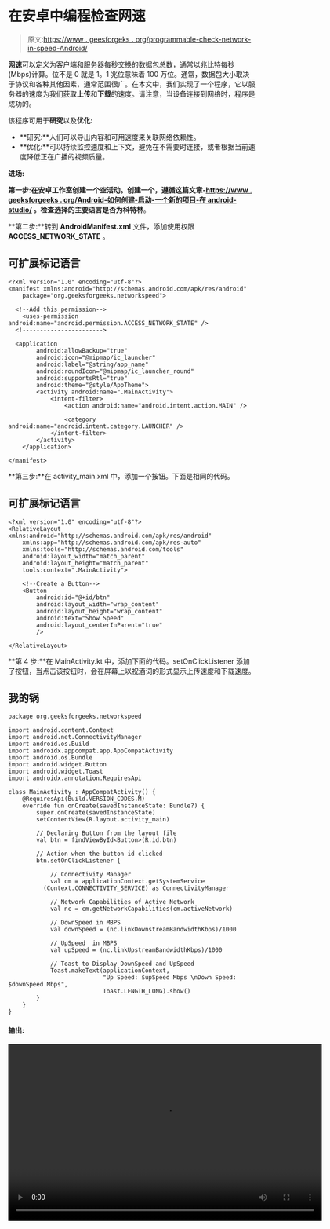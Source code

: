 # 在安卓中编程检查网速

> 原文:[https://www . geesforgeks . org/programmable-check-network-in-speed-Android/](https://www.geeksforgeeks.org/programmatically-check-the-network-speed-in-android/)

**网速**可以定义为客户端和服务器每秒交换的数据包总数，通常以兆比特每秒(Mbps)计算。位不是 0 就是 1。1 兆位意味着 100 万位。通常，数据包大小取决于协议和各种其他因素，通常范围很广。在本文中，我们实现了一个程序，它以服务器的速度为我们获取**上传**和**下载**的速度。请注意，当设备连接到网络时，程序是成功的。

该程序可用于**研究**以及**优化:**

*   **研究:**人们可以导出内容和可用速度来关联网络依赖性。
*   **优化:**可以持续监控速度和上下文，避免在不需要时连接，或者根据当前速度降低正在广播的视频质量。

**进场:**

**第一步:**在安卓工作室创建一个空活动。创建一个，遵循这篇文章-[https://www . geeksforgeeks . org/Android-如何创建-启动-一个新的项目-在 android-studio/](https://www.geeksforgeeks.org/android-how-to-create-start-a-new-project-in-android-studio/) 。检查选择的主要语言是否为**科特林**。

**第二步:**转到 **AndroidManifest.xml** 文件，添加使用权限 **ACCESS_NETWORK_STATE** 。

## 可扩展标记语言

```
<?xml version="1.0" encoding="utf-8"?>
<manifest xmlns:android="http://schemas.android.com/apk/res/android"
    package="org.geeksforgeeks.networkspeed">

  <!--Add this permission-->
    <uses-permission android:name="android.permission.ACCESS_NETWORK_STATE" />
  <!----------------------->

  <application
        android:allowBackup="true"
        android:icon="@mipmap/ic_launcher"
        android:label="@string/app_name"
        android:roundIcon="@mipmap/ic_launcher_round"
        android:supportsRtl="true"
        android:theme="@style/AppTheme">
        <activity android:name=".MainActivity">
            <intent-filter>
                <action android:name="android.intent.action.MAIN" />

                <category android:name="android.intent.category.LAUNCHER" />
            </intent-filter>
        </activity>
    </application>

</manifest>
```

**第三步:**在 activity_main.xml 中，添加一个按钮。下面是相同的代码。

## 可扩展标记语言

```
<?xml version="1.0" encoding="utf-8"?>
<RelativeLayout xmlns:android="http://schemas.android.com/apk/res/android"
    xmlns:app="http://schemas.android.com/apk/res-auto"
    xmlns:tools="http://schemas.android.com/tools"
    android:layout_width="match_parent"
    android:layout_height="match_parent"
    tools:context=".MainActivity">

    <!--Create a Button-->
    <Button
        android:id="@+id/btn"
        android:layout_width="wrap_content"
        android:layout_height="wrap_content"
        android:text="Show Speed"
        android:layout_centerInParent="true"
        />

</RelativeLayout>
```

**第 4 步:**在 MainActivity.kt 中，添加下面的代码。setOnClickListener 添加了按钮，当点击该按钮时，会在屏幕上以祝酒词的形式显示上传速度和下载速度。

## 我的锅

```
package org.geeksforgeeks.networkspeed

import android.content.Context
import android.net.ConnectivityManager
import android.os.Build
import androidx.appcompat.app.AppCompatActivity
import android.os.Bundle
import android.widget.Button
import android.widget.Toast
import androidx.annotation.RequiresApi

class MainActivity : AppCompatActivity() {
    @RequiresApi(Build.VERSION_CODES.M)
    override fun onCreate(savedInstanceState: Bundle?) {
        super.onCreate(savedInstanceState)
        setContentView(R.layout.activity_main)

        // Declaring Button from the layout file
        val btn = findViewById<Button>(R.id.btn)

        // Action when the button id clicked
        btn.setOnClickListener {

            // Connectivity Manager
            val cm = applicationContext.getSystemService
          (Context.CONNECTIVITY_SERVICE) as ConnectivityManager

            // Network Capabilities of Active Network
            val nc = cm.getNetworkCapabilities(cm.activeNetwork)

            // DownSpeed in MBPS
            val downSpeed = (nc.linkDownstreamBandwidthKbps)/1000

            // UpSpeed  in MBPS
            val upSpeed = (nc.linkUpstreamBandwidthKbps)/1000

            // Toast to Display DownSpeed and UpSpeed
            Toast.makeText(applicationContext,
                           "Up Speed: $upSpeed Mbps \nDown Speed: $downSpeed Mbps",
                           Toast.LENGTH_LONG).show()
        }
    }
}
```

#### 输出:

<video class="wp-video-shortcode" id="video-498252-1" width="640" height="360" preload="metadata" controls=""><source type="video/mp4" src="https://media.geeksforgeeks.org/wp-content/uploads/20201002150543/Screen-Recording-2020-10-02-at-14.42.30.mp4?_=1">[https://media.geeksforgeeks.org/wp-content/uploads/20201002150543/Screen-Recording-2020-10-02-at-14.42.30.mp4](https://media.geeksforgeeks.org/wp-content/uploads/20201002150543/Screen-Recording-2020-10-02-at-14.42.30.mp4)</video>